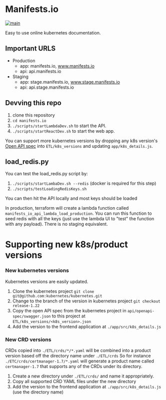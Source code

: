 # Manifests.io

[![main](https://github.com/Apollorion/manifests.io/actions/workflows/main.yml/badge.svg)](https://github.com/Apollorion/manifests.io/actions/workflows/main.yml)

Easy to use online kubernetes documentation.

## Important URLS
- Production
  - app: manifests.io, www.manifests.io
  - api: api.manifests.io
- Staging
  - app: stage.manifests.io, www.stage.manifests.io
  - api: api.stage.manifests.io

## Devving this repo
1. clone this repository
2. `cd manifests.io`
3. `./scripts/startLambdaDev.sh` to start the API.
4. `./scripts/startReactDev.sh` to start the web app.

You can support more kubernetes versions by dropping any k8s version's [Open API spec](https://github.com/kubernetes/kubernetes/blob/master/api/openapi-spec/swagger.json) into `ETL/k8s_versions` and updating `app/k8s_details.js`.

## load_redis.py
You can test the load_redis.py script by:
1. `./scripts/startLambaDev.sh --redis` (docker is required for this step)
2. `./scripts/testLoadingRedisKeys.sh`

You can then hit the API locally and most keys should be loaded

In production, terraform will create a lambda function called `manifests_io_api_lambda_load_production`.
You can run this function to seed redis with all the keys (just use the lambda UI to "test" the function with any payload). There is no staging equivalent.

# Supporting new k8s/product versions

### New kubernetes versions
Kubernetes versions are easily updated.
1. Clone the kubernetes project `git clone git@github.com:kubernetes/kubernetes.git`
2. Change to the branch of the version in kubernetes project `git checkout release-1.22`
3. Copy the open API spec from the kubernetes project in `api/openapi-spec/swagger.json` to this project at `ETL/k8s_versions/<k8s_version>.json`
4. Add the version to the frontend application at `./app/src/k8s_details.js`


### New CRD versions
CRDs copied into `./ETL/crds/*/*.yaml` will be combined into a product version based off the directory name under `./ETL/crds`
So for instance `./ETC/crds/certmanager-1.7/*.yaml` will generate a product name called `certmanager-1.7` that supports any of the CRDs under its directory.

1. Create a new directory under `./ETL/crds/` and name it appropriately.
2. Copy all supported CRD YAML files under the new directory
3. Add the version to the frontend application at `./app/src/k8s_details.js` (use the directory name)